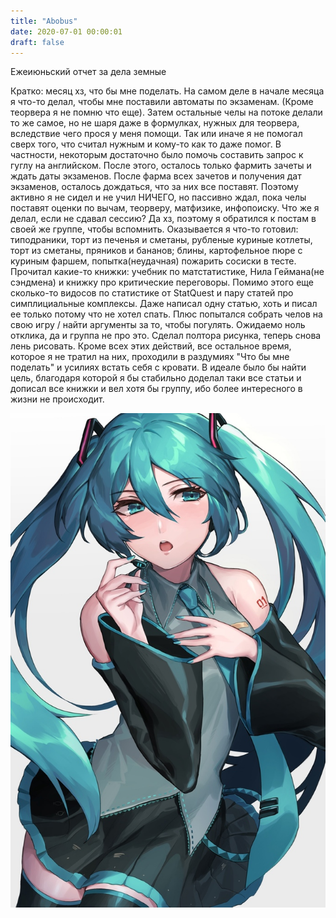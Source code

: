```yaml
---
title: "Abobus"
date: 2020-07-01 00:00:01
draft: false
---
```


Ежеиюньский отчет за дела земные

Кратко: месяц хз, что бы мне поделать. На самом деле в начале месяца я что-то делал, чтобы мне поставили автоматы по экзаменам. (Кроме теорвера я не помню что еще). Затем остальные челы на потоке делали то же самое, но не шаря даже в формулках, нужных для теорвера, вследствие чего прося у меня помощи. Так или иначе я не помогал сверх того, что считал нужным и кому-то как то даже помог. В частности, некоторым достаточно было помочь составить запрос к гуглу на английском.
После этого, осталось только фармить зачеты и ждать даты экзаменов. После фарма всех зачетов и получения дат экзаменов, осталось дождаться, что за них все поставят. Поэтому активно я не сидел и не учил НИЧЕГО, но пассивно ждал, пока челы поставят оценки по вычам, теорверу, матфизике, инфопоиску. Что же я делал, если не сдавал сессию? Да хз, поэтому я обратился к постам в своей же группе, чтобы вспомнить. Оказывается я что-то готовил: типодраники, торт из печенья и сметаны, рубленые куриные котлеты, торт из сметаны, пряников и бананов; блины, картофельное пюре с куриным фаршем, попытка(неудачная) пожарить сосиски в тесте.
Прочитал какие-то книжки: учебник по матстатистике, Нила Геймана(не сэндмена) и книжку про критические переговоры. Помимо этого еще сколько-то видосов по статистике от StatQuest и пару статей про симплициальные комплексы. Даже написал одну статью, хоть и писал ее только потому что не хотел спать. Плюс попытался собрать челов на свою игру / найти аргументы за то, чтобы погулять. Ожидаемо ноль отклика, да и группа не про это. Сделал полтора рисунка, теперь снова лень рисовать.
Кроме всех этих действий, все остальное время, которое я не тратил на них, проходили в раздумиях "Что бы мне поделать" и усилиях встать себя с кровати. В идеале было бы найти цель, благодаря которой я бы стабильно доделал таки все статьи и дописал все книжки и вел хотя бы группу, ибо более интересного в жизни не происходит.

![](/img/vk/9RdYaBxr0M4.jpg)
